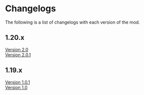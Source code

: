 # Changelogs

The following is a list of changelogs with each version of the mod.

## 1.20.x
[Version 2.0](Version-2-0.md)<br/>
[Version 2.0.1](Version-2-0-1.md)<br/>

## 1.19.x

[Version 1.0.1](Version-1-0-1.md)<br/>
[Version 1.0](Version-1-0.md)
